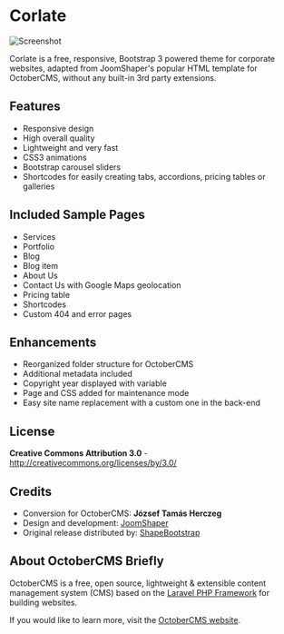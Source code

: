 Corlate
=======

![Screenshot](https://raw.githubusercontent.com/jtherczeg/corlate-theme/master/assets/images/theme-preview.png)

Corlate is a free, responsive, Bootstrap 3 powered theme for corporate websites, adapted from JoomShaper's popular HTML template for OctoberCMS, without any built-in 3rd party extensions.

Features
--------
* Responsive design
* High overall quality
* Lightweight and very fast
* CSS3 animations
* Bootstrap carousel sliders
* Shortcodes for easily creating tabs, accordions, pricing tables or galleries

Included Sample Pages
---------------------
* Services
* Portfolio
* Blog
* Blog item
* About Us
* Contact Us with Google Maps geolocation
* Pricing table
* Shortcodes
* Custom 404 and error pages

Enhancements
--------------
* Reorganized folder structure for OctoberCMS
* Additional metadata included
* Copyright year displayed with variable
* Page and CSS added for maintenance mode
* Easy site name replacement with a custom one in the back-end

License
-------
**Creative Commons Attribution 3.0** - http://creativecommons.org/licenses/by/3.0/

Credits
-------
* Conversion for OctoberCMS: **József Tamás Herczeg**
* Design and development: [JoomShaper](http://www.joomshaper.com/)
* Original release distributed by: [ShapeBootstrap](http://shapebootstrap.net/)

About OctoberCMS Briefly
------------------------
OctoberCMS is a free, open source, lightweight & extensible content management system (CMS) based on the [Laravel PHP Framework](http://laravel.com/) for building websites.

If you would like to learn more, visit the [OctoberCMS website](http://octobercms.com/).
